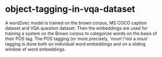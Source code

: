 # object-tagging-in-vqa-dataset
A word2vec model is trained on the brown corpus, MS COCO caption dataset and VQA question dataset.
Then the embeddings are used for training a system on the Brown corpus to categorize words on the basis of their POS tag.
The POS tagging (or more precisely, 'noun'/'not a noun' tagging is done both on individual word embeddings and on a sliding window of word embeddings.
